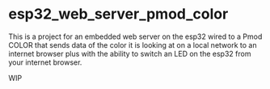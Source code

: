 # esp32_web_server_pmod_color

This is a project for an embedded web server on the esp32 wired to a Pmod COLOR that sends data of the color it is looking at on a local network to an internet browser plus with the ability to switch an LED on the esp32 from your internet browser.

WIP
